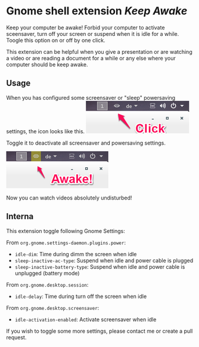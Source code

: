 # Gnome shell extension *Keep Awake* #

Keep your computer be awake! Forbid your computer to activate sceensaver, turn off your screen or suspend when it is idle for a while. Toogle this option on or off by one click.

This extension can be helpful when you give a presentation or are watching a video or are reading a document for a while or any else where your computer should be keep awake.

## Usage ##

When you has configured some screensaver or "sleep" powersaving settings, the icon looks like this. 
![](pic1.png)

Toggle it to deactivate all screensaver and powersaving settings.

![](pic2.png)

Now you can watch videos absolutely undisturbed!

## Interna ##
 
This extension toggle following Gnome Settings:
 
 
From `org.gnome.settings-daemon.plugins.power`:
 
* `idle-dim`: Time during dimm the screen when idle
* `sleep-inactive-ac-type`: Suspend when idle and power cable is plugged
* `sleep-inactive-battery-type`: Suspend when idle and power cable is unplugged (battery mode)
 
 
From `org.gnome.desktop.session`:
 
* `idle-delay`: Time during turn off the screen when idle
 
From `org.gnome.desktop.screensaver`:
 
* `idle-activation-enabled`: Activate screensaver when idle

If you wish to toggle some more settings, please contact me or create a pull request.